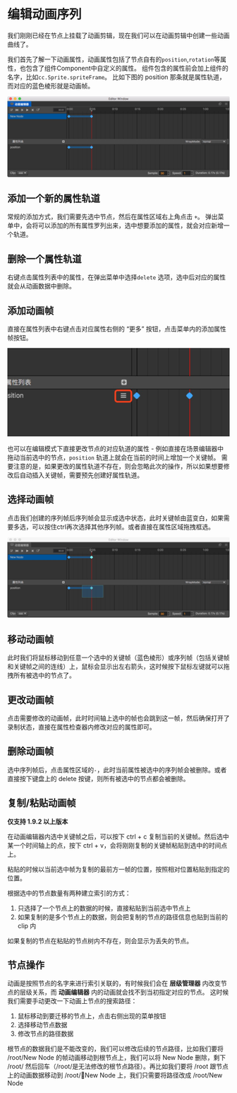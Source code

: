 # 编辑动画序列

我们刚刚已经在节点上挂载了动画剪辑，现在我们可以在动画剪辑中创建一些动画曲线了。

我们首先了解一下动画属性，动画属性包括了节点自有的`position`,`rotation`等属性，也包含了组件Component中自定义的属性。
组件包含的属性前会加上组件的名字，比如`cc.Sprite.spriteFrame`。
比如下图的 position 那条就是属性轨道，而对应的蓝色棱形就是动画帧。

![animation-curve](animation-curve/main.jpg)

## 添加一个新的属性轨道

常规的添加方式，我们需要先选中节点，然后在属性区域右上角点击 `+`。
弹出菜单中，会将可以添加的所有属性罗列出来，选中想要添加的属性，就会对应新增一个轨道。

## 删除一个属性轨道

右键点击属性列表中的属性，在弹出菜单中选择`delete` 选项，选中后对应的属性就会从动画数据中删除。

## 添加动画帧

直接在属性列表中右键点击对应属性右侧的 “更多” 按钮，点击菜单内的添加属性帧按钮。

![add-key](animation-curve/add.jpg)

也可以在编辑模式下直接更改节点的对应轨道的属性 - 例如直接在场景编辑器中拖动当前选中的节点，`position` 轨道上就会在当前的时间上增加一个关键帧。
需要注意的是，如果更改的属性轨道不存在，则会忽略此次的操作，所以如果想要修改后自动插入关键帧，需要预先创建好属性轨道。

## 选择动画帧

点击我们创建的序列帧后序列帧会显示成选中状态，此时关键帧由蓝变白，如果需要多选，可以按住ctrl再次选择其他序列帧。或者直接在属性区域拖拽框选。

![select-key](animation-curve/selected.jpg)

## 移动动画帧

此时我们将鼠标移动到任意一个选中的关键帧（蓝色棱形）或序列帧（包括关键帧和关键帧之间的连线）上，鼠标会显示出左右箭头，这时候按下鼠标左键就可以拖拽所有被选中的节点了。

## 更改动画帧

点击需要修改的动画帧，此时时间轴上选中的帧也会跳到这一帧，然后确保打开了录制状态，直接在属性检查器内修改对应的属性即可。

## 删除动画帧

选中序列帧后，点击属性区域的`-`，此时当前属性被选中的序列帧会被删除。或者直接按下键盘上的 delete 按键，则所有被选中的节点都会被删除。

## 复制/粘贴动画帧

**仅支持 1.9.2 以上版本**

在动画编辑器内选中关键帧之后，可以按下 ctrl + c 复制当前的关键帧。然后选中某一个时间轴上的点，按下 ctrl + v，会将刚刚复制的关键帧粘贴到选中的时间点上。

粘贴的时候以当前选中帧为复制的最前方一帧的位置，按照相对位置粘贴到指定的位置。

根据选中的节点数量有两种建立索引的方式：

1. 只选择了一个节点上的数据的时候，直接粘贴到当前选中节点上
2. 如果复制的是多个节点上的数据，则会把复制的节点的路径信息也贴到当前的 clip 内

如果复制的节点在粘贴的节点树内不存在，则会显示为丢失的节点。

## 节点操作

动画是按照节点的名字来进行索引关联的，有时候我们会在 **层级管理器** 内改变节点的层级关系，而 **动画编辑器** 内的动画就会找不到当初指定对应的节点。
这时候我们需要手动更改一下动画上节点的搜索路径：

1. 鼠标移动到要迁移的节点上，点击右侧出现的菜单按钮
2. 选择移动节点数据
3. 修改节点的路径数据

根节点的数据我们是不能改变的，我们可以修改后续的节点路径，比如我们要将 /root/New Node 的帧动画移动到根节点上，我们可以将 New Node 删除，剩下 /root/ 然后回车（/root/是无法修改的根节点路径）。再比如我们要将 /root 跟节点上的动画数据移动到 /root/New Node 上，我们只需要将路径改成 /root/New Node